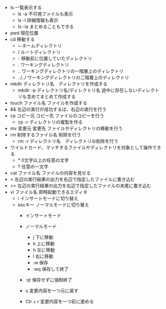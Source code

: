 * ls 一覧表示する
	* ls -a 不可視ファイルも表示
	* ls -l 詳細情報も表示
	* ls -la まとめることもできる
* pwd 現在位置
* cd 移動する
	* ~ ホームディレクトリ
	* / ルートディレクトリ
	* \- 移動前に位置していたディレクトリ
	* . ワーキングディレクトリ
	* .. ワーキングディレクトリの一階層上のディレクトリ
	* ../../ ワーキングディレクトリの二階層上のディレクトリ
* mkdir ディレクトリ名　ディレクトリを作成する
	* mkdir -p ディレクトリ名/ディレクトリ名 途中に存在しないディレクトリも含めてまとめて作成する
* touch ファイル名 ファイルを作成する
* && 左辺の実行が成功するば、右辺の実行を行う
* cp コピー元 コピー先 ファイルのコピーを行う
	* cp -r ディレクトリの複製を作る
* mv 変更元 変更先 ファイルやディレクトリの移動を行う
* rm 削除するファイル名 削除を行う
	* rm -r ディレクトリ名　ディレクトリの削除を行う
* ワイルドカード、マッチするファイルやディレクトリを対象として操作できる
	* \* 0文字以上の任意の文字
	* ? 任意の一文字
* cat ファイル名 ファイルの内容を見せる
* \> 左辺の実行結果の出力を右辺で指定したファイルに書き込む
* \>> 左辺の実行結果の出力を右辺で指定したファイルの末尾に書き込む
* vi ファイル名 即時起動できるエディタ
	* i インサートモードに切り替え
	* escキー ノーマルモードに切り替え
		* インサートモード
		* ノーマルモード
			* j 下に移動
			* k 上に移動
			* h 左に移動
			* l 右に移動
			* :w 保存
			* :wq 保存して終了

		* :q! 保存せずに強制終了
		* u 変更内容を一つ元に戻す
		* Ctr + r 変更内容を一つ前に進める
